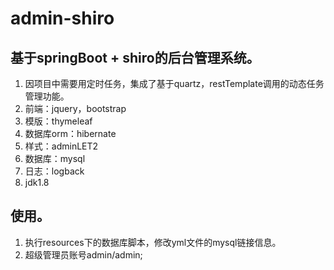 # admin-shiro
## 基于springBoot + shiro的后台管理系统。
1. 因项目中需要用定时任务，集成了基于quartz，restTemplate调用的动态任务管理功能。
2. 前端：jquery，bootstrap
3. 模版：thymeleaf
4. 数据库orm：hibernate
5. 样式：adminLET2
6. 数据库：mysql
8. 日志：logback
9. jdk1.8

## 使用。
1. 执行resources下的数据库脚本，修改yml文件的mysql链接信息。
2. 超级管理员账号admin/admin; 

